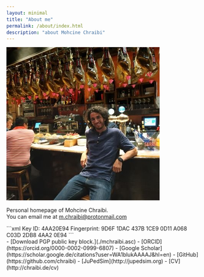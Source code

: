 ```yaml
---
layout: minimal
title: "About me"
permalink: /about/index.html
description: "about Mohcine Chraibi"
---
```


<img itemprop="image" class="img-rounded about_perfil" src="/assets/img/profile.jpg" alt="Mohcine Chraibi">

<p>Personal homepage of Mohcine Chraibi. <br>
  You can email me at
  <a href="mailto:m.chraibi@protonmail.com">m.chraibi@protonmail.com</a>
</p>
```xml
Key ID: 4AA20E94
Fingerprint: 9D6F 1DAC 437B 1CE9 0D11  A068 C03D 2DB8 4AA2 0E94
```

<div markdown="1">
- [Download PGP public key block.](./mchraibi.asc)
- [ORCID](https://orcid.org/0000-0002-0999-6807)
- [Google Scholar](https://scholar.google.de/citations?user=WA1blukAAAAJ&hl=en)
- [GitHub](https://github.com/chraibi)
- [JuPedSim](http://jupedsim.org)
- [CV](http://chraibi.de/cv)
</div>



<!-- <div  markdown="1" itemscope itemtype="https://schema.org/Person"><a itemprop="sameAs" content="https://orcid.org/0000-0002-0999-6807" href="https://orcid.org/0000-0002-0999-6807" target="orcid.widget" rel="me noopener noreferrer" style="vertical-align:top;"><img src="https://orcid.org/sites/default/files/images/orcid_16x16.png" style="width:1em;margin-right:.5em;" alt="ORCID iD icon">https://orcid.org/0000-0002-0999-6807</a></div> -->
